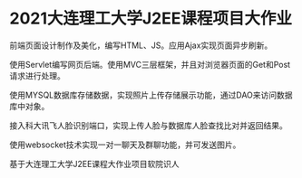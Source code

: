# 2021大连理工大学J2EE课程项目大作业
前端页面设计制作及美化，编写HTML、JS。应用Ajax实现页面异步刷新。

使用Servlet编写网页后端。使用MVC三层框架，并且对浏览器页面的Get和Post请求进行处理。

使用MYSQL数据库存储数据，实现照片上传存储展示功能，通过DAO来访问数据库中对象。

接入科大讯飞人脸识别端口，实现上传人脸与数据库人脸查找比对并返回结果。

使用websocket技术实现一对一聊天及群聊功能，并可发送图片。

基于大连理工大学J2EE课程大作业项目软院识人
